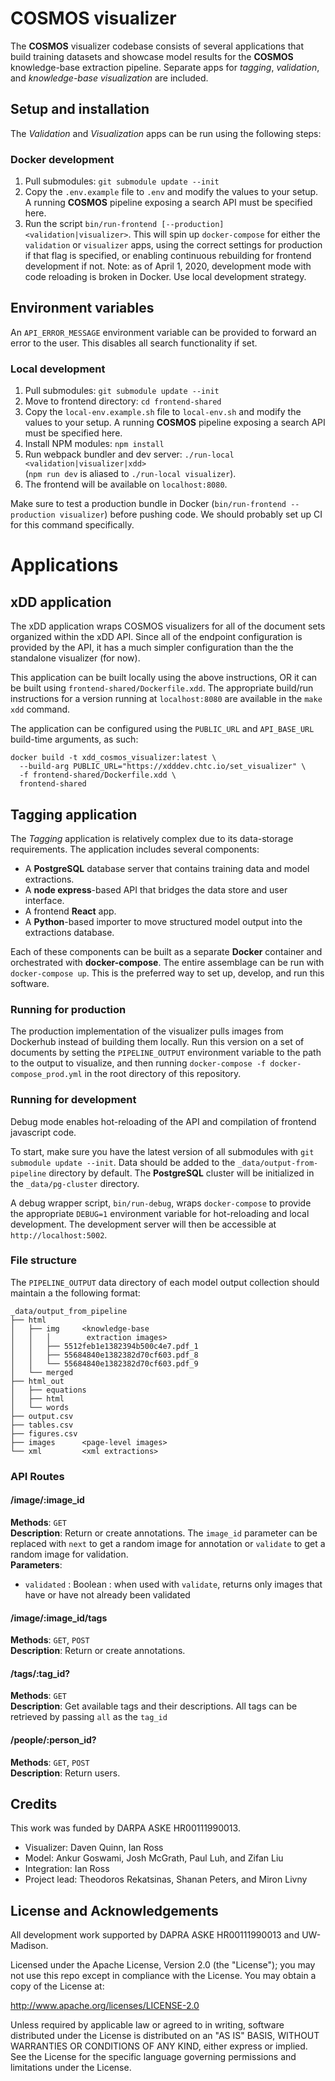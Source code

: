 # COSMOS visualizer

The **COSMOS** visualizer codebase consists of several applications
that build training datasets and showcase model results for
the **COSMOS** knowledge-base extraction pipeline.
Separate apps for _tagging_, _validation_, and _knowledge-base visualization_
are included.

## Setup and installation

The _Validation_ and _Visualization_ apps can be run using the following steps:

### Docker development

1. Pull submodules: `git submodule update --init`
2. Copy the `.env.example` file to `.env` and modify the values to your setup.
   A running **COSMOS** pipeline exposing a search API must be specified here.
3. Run the script `bin/run-frontend [--production] <validation|visualizer>`.
   This will spin up `docker-compose` for either the `validation` or `visualizer`
   apps, using the correct settings for production if that flag is specified, or
   enabling continuous rebuilding for frontend development if not.
   Note: as of April 1, 2020, development mode with code reloading is broken in
   Docker. Use local development strategy.

## Environment variables

An `API_ERROR_MESSAGE` environment variable can be provided to forward an error
to the user. This disables all search functionality if set.

### Local development

1. Pull submodules: `git submodule update --init`
2. Move to frontend directory: `cd frontend-shared`
3. Copy the `local-env.example.sh` file to `local-env.sh` and modify
   the values to your setup. A running **COSMOS** pipeline
   exposing a search API must be specified here.
4. Install NPM modules: `npm install`
5. Run webpack bundler and dev server: `./run-local <validation|visualizer|xdd>`  
   (`npm run dev` is aliased to `./run-local visualizer`).
6. The frontend will be available on `localhost:8080`.

Make sure to test a production bundle in Docker (`bin/run-frontend --production visualizer`)
before pushing code. We should probably set up CI for this command specifically.

# Applications

## xDD application

The xDD application wraps COSMOS visualizers for all of the document
sets organized within the xDD API. Since all of the endpoint configuration is provided by the API, it has a much simpler configuration than the the standalone visualizer (for now).

This application can be built locally using the above instructions,
OR it can be built using `frontend-shared/Dockerfile.xdd`. The
appropriate build/run instructions for a version running at
`localhost:8080` are available in the `make xdd` command.

The application can be configured using the `PUBLIC_URL` and
`API_BASE_URL` build-time arguments, as such:

```
docker build -t xdd_cosmos_visualizer:latest \
  --build-arg PUBLIC_URL="https://xdddev.chtc.io/set_visualizer" \
  -f frontend-shared/Dockerfile.xdd \
  frontend-shared
```

## Tagging application

The _Tagging_ application is relatively complex due to its
data-storage requirements. The application includes several components:

- A **PostgreSQL** database server that contains training data and model extractions.
- A **node express**-based API that bridges the data store and user interface.
- A frontend **React** app.
- A **Python**-based importer to move structured model output into the extractions database.

Each of these components can be built as a separate **Docker** container and orchestrated
with **docker-compose**. The entire assemblage can be run with `docker-compose up`. This is
the preferred way to set up, develop, and run this software.

### Running for production

The production implementation of the visualizer pulls images from Dockerhub instead of
building them locally. Run this version on a set of documents
by setting the `PIPELINE_OUTPUT` environment variable to the path to the output to visualize, and then running
`docker-compose -f docker-compose_prod.yml` in the root directory of this repository.

### Running for development

Debug mode enables hot-reloading of the API and compilation of frontend javascript code.

To start, make sure you have the latest version of all submodules with `git submodule update --init`.
Data should be added to the `_data/output-from-pipeline` directory by default. The **PostgreSQL**
cluster will be initialized in the `_data/pg-cluster` directory.

A debug wrapper script, `bin/run-debug`, wraps `docker-compose` to provide the appropriate `DEBUG=1` environment
variable for hot-reloading and local development. The development server will then be accessible at `http://localhost:5002`.

### File structure

The `PIPELINE_OUTPUT` data directory of each model output collection
should maintain a the following format:

```
_data/output_from_pipeline
├── html
│   ├── img     <knowledge-base
│   │   │        extraction images>
│   │   ├── 5512feb1e1382394b500c4e7.pdf_1
│   │   ├── 55684840e1382382d70cf603.pdf_8
│   │   └── 55684840e1382382d70cf603.pdf_9
│   └── merged
├── html_out
│   ├── equations
│   ├── html
│   └── words
├── output.csv
├── tables.csv
├── figures.csv
├── images      <page-level images>
└── xml         <xml extractions>
```

### API Routes

#### /image/:image_id

**Methods**: `GET`  
**Description**: Return or create annotations. The `image_id` parameter can be replaced with `next` to get a random image for annotation or `validate` to get a random image for validation.  
**Parameters**:

- `validated` : Boolean : when used with `validate`, returns only images that have or have not already been validated

#### /image/:image_id/tags

**Methods**: `GET`, `POST`  
**Description**: Return or create annotations.

#### /tags/:tag_id?

**Methods**: `GET`  
**Description**: Get available tags and their descriptions. All tags can be retrieved by passing `all` as the `tag_id`

#### /people/:person_id?

**Methods**: `GET`, `POST`  
**Description**: Return users.

## Credits

This work was funded by DARPA ASKE HR00111990013.

- Visualizer: Daven Quinn, Ian Ross
- Model: Ankur Goswami, Josh McGrath, Paul Luh, and Zifan Liu
- Integration: Ian Ross
- Project lead: Theodoros Rekatsinas, Shanan Peters, and Miron Livny

## License and Acknowledgements

All development work supported by DAPRA ASKE HR00111990013 and UW-Madison.

Licensed under the Apache License, Version 2.0 (the "License");
you may not use this repo except in compliance with the License.
You may obtain a copy of the License at:

http://www.apache.org/licenses/LICENSE-2.0

Unless required by applicable law or agreed to in writing, software
distributed under the License is distributed on an "AS IS" BASIS,
WITHOUT WARRANTIES OR CONDITIONS OF ANY KIND, either express or implied.
See the License for the specific language governing permissions and
limitations under the License.
